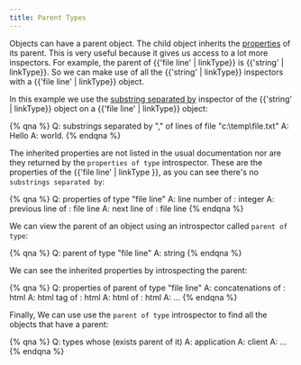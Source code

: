 ```yaml
---
title: Parent Types
---
```


Objects can have a parent object.  The child object inherits the [properties](./properties.html) of its parent. This is very useful because it gives us access to a lot more inspectors.  For example, the parent of {{'file line' | linkType}} is {{'string' | linkType}}.  So we can make use of all the {{'string' | linkType}} inspectors with a {{'file line' | linkType}} object.

In this example we use the [substring separated by](/relevance/reference/string.html#substring-separated-by-string-of-string-substring) inspector of the {{'string' | linkType}} object on a {{'file line' | linkType}} object:

{% qna %}
Q: substrings separated by "," of lines of file "c:\temp\file.txt"
A: Hello
A: world.
{% endqna %}

The inherited properties are not listed in the usual documentation nor are they returned by the `properties of type` introspector.  These are the properties of the {{'file line' | linkType }}, as you can see there's no `substrings separated by`:

{% qna %}
Q: properties of type "file line"
A: line number of <file line>: integer
A: previous line of <file line>: file line
A: next line of <file line>: file line
{% endqna %}

We can view the parent of an object using an introspector called `parent of type`:

{% qna %}
Q: parent of type "file line"
A: string
{% endqna %}

We can see the inherited properties by introspecting the parent:

{% qna %}
Q: properties of parent of type "file line"
A: concatenations <html> of <string>: html
A: html tag <string> of <string>: html
A: html of <string>: html
A: ...
{% endqna %}

Finally, We can use use the `parent of type` introspector to find all the objects that have a parent:

{% qna %}
Q: types whose (exists parent of it)
A: application
A: client
A: ...
{% endqna %}
